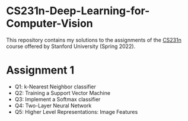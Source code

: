 # CS231n-Deep-Learning-for-Computer-Vision
This repository contains my solutions to the assignments of the [CS231n](http://cs231n.stanford.edu/schedule.html) course offered by Stanford University (Spring 2022).

# Assignment 1
* Q1: k-Nearest Neighbor classifier
* Q2: Training a Support Vector Machine
* Q3: Implement a Softmax classifier
* Q4: Two-Layer Neural Network
* Q5: Higher Level Representations: Image Features
